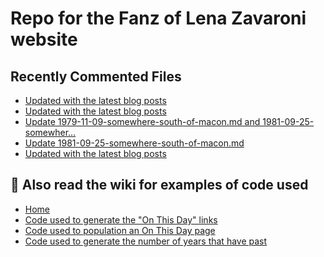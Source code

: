 # Repo for the Fanz of Lena Zavaroni website

## Recently Commented Files
<!-- BLOG-POST-LIST:START -->
- [Updated with the latest blog posts](https://github.com/FanzOfLenaZavaroni/fanzoflenazavaroni.github.io/commit/e2b9b722b073fd863c70e520306a1a1ff40b43e4)
- [Updated with the latest blog posts](https://github.com/FanzOfLenaZavaroni/fanzoflenazavaroni.github.io/commit/8892b38b69eec9e97fe4c95924b5de8816417242)
- [Update 1979-11-09-somewhere-south-of-macon.md and 1981-09-25-somewher…](https://github.com/FanzOfLenaZavaroni/fanzoflenazavaroni.github.io/commit/6a676aad9e3f82d3eade296266c84278387ab09d)
- [Update 1981-09-25-somewhere-south-of-macon.md](https://github.com/FanzOfLenaZavaroni/fanzoflenazavaroni.github.io/commit/60e06a49a0c85a3a35989ebc644daa89134b71f4)
- [Updated with the latest blog posts](https://github.com/FanzOfLenaZavaroni/fanzoflenazavaroni.github.io/commit/4c664c4a47da4d16c7ff96ce3e2a50a8a900cd5f)
<!-- BLOG-POST-LIST:END -->

## :notebook: Also read the wiki for examples of code used
* [Home](https://github.com/FanzOfLenaZavaroni/fanzoflenazavaroni.github.io/wiki)
* [Code used to generate the "On This Day" links](https://github.com/FanzOfLenaZavaroni/fanzoflenazavaroni.github.io/wiki/On-This-Day-Code)
* [Code used to population an On This Day page](https://github.com/FanzOfLenaZavaroni/fanzoflenazavaroni.github.io/wiki/Code-used-to-population-an-On-This-Day-page)
* [Code used to generate the number of years that have past](https://github.com/FanzOfLenaZavaroni/fanzoflenazavaroni.github.io/wiki/Number-of-years-gone-by-code)
